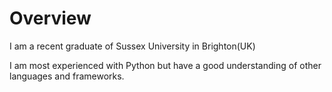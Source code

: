 # Overview

I am a recent graduate of Sussex University in Brighton(UK)

I am most experienced with Python but have a good understanding of other languages and frameworks.
